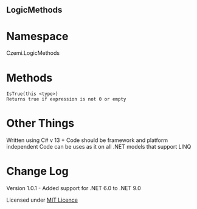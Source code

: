 ## LogicMethods ##

  # Namespace #
  
  Czemi.LogicMethods 
  
  # Methods #
	IsTrue(this <type>)
	Returns true if expression is not 0 or empty


 # Other Things #
 Written using C# v 13 +
 Code should be framework and platform independent
 Code can be uses as it on all .NET models that support LINQ
 
 # Change Log #
 Version 1.0.1 - Added support for .NET 6.0 to .NET 9.0

 Licensed under [MIT Licence](https://opensource.org/license/mit)
 
  
